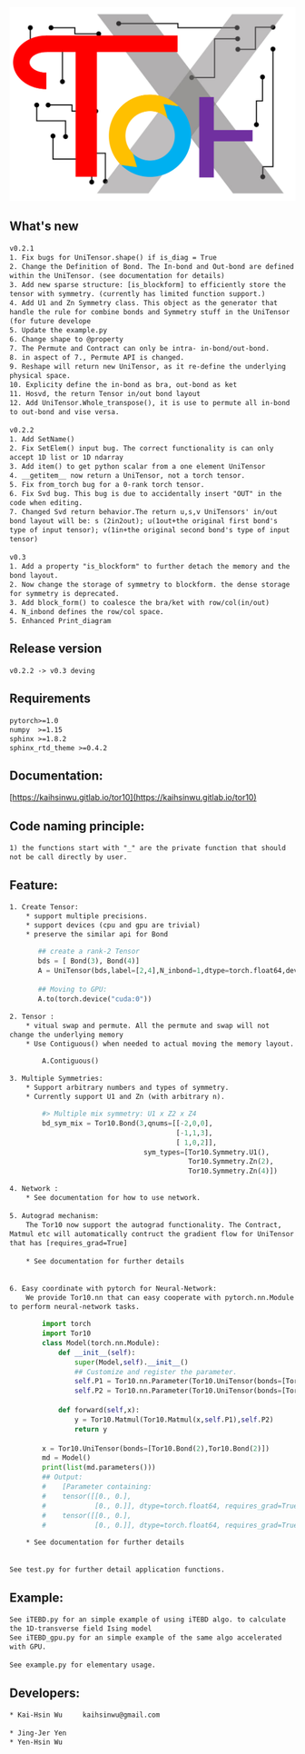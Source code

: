 ![alt text](./Tor10_icon.png)

## What's new
    v0.2.1
    1. Fix bugs for UniTensor.shape() if is_diag = True
    2. Change the Definition of Bond. The In-bond and Out-bond are defined within the UniTensor. (see documentation for details)
    3. Add new sparse structure: [is_blockform] to efficiently store the tensor with symmetry. (currently has limited function support.)
    4. Add U1 and Zn Symmetry class. This object as the generator that handle the rule for combine bonds and Symmetry stuff in the UniTensor (for future develope
    5. Update the example.py
    6. Change shape to @property
    7. The Permute and Contract can only be intra- in-bond/out-bond.
    8. in aspect of 7., Permute API is changed.     
    9. Reshape will return new UniTensor, as it re-define the underlying physical space. 
    10. Explicity define the in-bond as bra, out-bond as ket
    11. Hosvd, the return Tensor in/out bond layout
    12. Add UniTensor.Whole_transpose(), it is use to permute all in-bond to out-bond and vise versa.    

    v0.2.2
    1. Add SetName() 
    2. Fix SetElem() input bug. The correct functionality is can only accept 1D list or 1D ndarray
    3. Add item() to get python scalar from a one element UniTensor
    4. __getitem__ now return a UniTensor, not a torch tensor.  
    5. Fix from_torch bug for a 0-rank torch tensor.
    6. Fix Svd bug. This bug is due to accidentally insert "OUT" in the code when editing.
    7. Changed Svd return behavior.The return u,s,v UniTensors' in/out bond layout will be: s (2in2out); u(1out+the original first bond's type of input tensor); v(1in+the original second bond's type of input tensor)

    v0.3
    1. Add a property "is_blockform" to further detach the memory and the bond layout. 
    2. Now change the storage of symmetry to blockform. the dense storage for symmetry is deprecated.
    3. Add block_form() to coalesce the bra/ket with row/col(in/out)
    4. N_inbond defines the row/col space. 
    5. Enhanced Print_diagram


## Release version
    v0.2.2 -> v0.3 deving

## Requirements
    pytorch>=1.0
    numpy  >=1.15
    sphinx >=1.8.2
    sphinx_rtd_theme >=0.4.2 

## Documentation:

[https://kaihsinwu.gitlab.io/tor10](https://kaihsinwu.gitlab.io/tor10)

## Code naming principle:
    1) the functions start with "_" are the private function that should not be call directly by user.

## Feature:
        
    1. Create Tensor:
        * support multiple precisions.        
        * support devices (cpu and gpu are trivial)
        * preserve the similar api for Bond 
        
```python
       ## create a rank-2 Tensor 
       bds = [ Bond(3), Bond(4)]
       A = UniTensor(bds,label=[2,4],N_inbond=1,dtype=torch.float64,device=torch.device("cpu"))

       ## Moving to GPU:
       A.to(torch.device("cuda:0"))
```

    2. Tensor :
        * vitual swap and permute. All the permute and swap will not change the underlying memory
        * Use Contiguous() when needed to actual moving the memory layout.

```python
        A.Contiguous()
```

    3. Multiple Symmetries:
        * Support arbitrary numbers and types of symmetry.
        * Currently support U1 and Zn (with arbitrary n). 

```python
        #> Multiple mix symmetry: U1 x Z2 x Z4
        bd_sym_mix = Tor10.Bond(3,qnums=[[-2,0,0],
                                         [-1,1,3],
                                         [ 1,0,2]],
                                 sym_types=[Tor10.Symmetry.U1(),
                                            Tor10.Symmetry.Zn(2),
                                            Tor10.Symmetry.Zn(4)])
``` 
        
    4. Network :
        * See documentation for how to use network.

    5. Autograd mechanism:
        The Tor10 now support the autograd functionality. The Contract, Matmul etc will automatically contruct the gradient flow for UniTensor that has [requires_grad=True]
        
        * See documentation for further details


    6. Easy coordinate with pytorch for Neural-Network:
        We provide Tor10.nn that can easy cooperate with pytorch.nn.Module to perform neural-network tasks.

```python
        import torch
        import Tor10
        class Model(torch.nn.Module):
            def __init__(self):
                super(Model,self).__init__()
                ## Customize and register the parameter.
                self.P1 = Tor10.nn.Parameter(Tor10.UniTensor(bonds=[Tor10.Bond(2),Tor10.Bond(2)]))
                self.P2 = Tor10.nn.Parameter(Tor10.UniTensor(bonds=[Tor10.Bond(2),Tor10.Bond(2)]))
 
            def forward(self,x):
                y = Tor10.Matmul(Tor10.Matmul(x,self.P1),self.P2)
                return y

        x = Tor10.UniTensor(bonds=[Tor10.Bond(2),Tor10.Bond(2)])
        md = Model()
        print(list(md.parameters()))
        ## Output:
        #    [Parameter containing:
        #    tensor([[0., 0.],
        #            [0., 0.]], dtype=torch.float64, requires_grad=True), Parameter containing:
        #    tensor([[0., 0.],
        #            [0., 0.]], dtype=torch.float64, requires_grad=True)]
```
        * See documentation for further details


    See test.py for further detail application functions.

## Example:

    See iTEBD.py for an simple example of using iTEBD algo. to calculate the 1D-transverse field Ising model 
    See iTEBD_gpu.py for an simple example of the same algo accelerated with GPU. 

    See example.py for elementary usage.

## Developers:

    * Kai-Hsin Wu     kaihsinwu@gmail.com

    * Jing-Jer Yen 
    * Yen-Hsin Wu 
